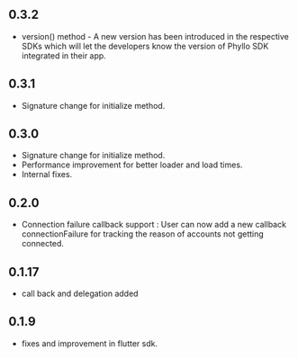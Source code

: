 ## 0.3.2

- version() method - A new version has been introduced in the respective SDKs which will let the developers know the version of Phyllo SDK integrated in their app.
## 0.3.1

- Signature change for initialize method.
## 0.3.0

- Signature change for initialize method.
- Performance improvement for better loader and load times.
- Internal fixes.

## 0.2.0

- Connection failure callback support : User can now add a new callback connectionFailure for tracking the reason of accounts not getting connected.

## 0.1.17

- call back and delegation added

## 0.1.9

- fixes and improvement in flutter sdk.
